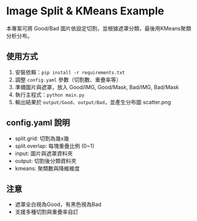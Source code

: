 # Image Split & KMeans Example

本專案可將 Good/Bad 圖片依設定切割，並根據遮罩分類，最後用KMeans聚類分析分布。

## 使用方式
1. 安裝依賴：`pip install -r requirements.txt`
2. 調整 `config.yaml` 參數（切割數、重疊率等）
3. 準備圖片與遮罩，放入 Good/IMG, Good/Mask, Bad/IMG, Bad/Mask
4. 執行主程式：`python main.py`
5. 輸出結果於 `output/Good`、`output/Bad`，並產生分布圖 scatter.png

## config.yaml 說明
- split.grid: 切割為幾x幾
- split.overlap: 每塊重疊比例 (0~1)
- input: 圖片與遮罩資料夾
- output: 切割後分類資料夾
- kmeans: 聚類數與降維維度

## 注意
- 遮罩全白視為Good，有黑色視為Bad
- 支援多種切割與重疊率自訂
